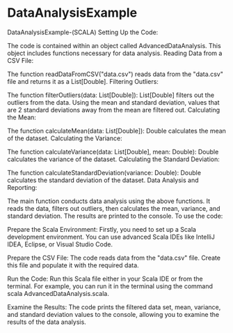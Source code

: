 # DataAnalysisExample
DataAnalysisExample-(SCALA)
Setting Up the Code:

The code is contained within an object called AdvancedDataAnalysis. This object includes functions necessary for data analysis.
Reading Data from a CSV File:

The function readDataFromCSV("data.csv") reads data from the "data.csv" file and returns it as a List[Double].
Filtering Outliers:

The function filterOutliers(data: List[Double]): List[Double] filters out the outliers from the data. Using the mean and standard deviation, values that are 2 standard deviations away from the mean are filtered out.
Calculating the Mean:

The function calculateMean(data: List[Double]): Double calculates the mean of the dataset.
Calculating the Variance:

The function calculateVariance(data: List[Double], mean: Double): Double calculates the variance of the dataset.
Calculating the Standard Deviation:

The function calculateStandardDeviation(variance: Double): Double calculates the standard deviation of the dataset.
Data Analysis and Reporting:

The main function conducts data analysis using the above functions. It reads the data, filters out outliers, then calculates the mean, variance, and standard deviation. The results are printed to the console.
To use the code:

Prepare the Scala Environment: Firstly, you need to set up a Scala development environment. You can use advanced Scala IDEs like IntelliJ IDEA, Eclipse, or Visual Studio Code.

Prepare the CSV File: The code reads data from the "data.csv" file. Create this file and populate it with the required data.

Run the Code: Run this Scala file either in your Scala IDE or from the terminal. For example, you can run it in the terminal using the command scala AdvancedDataAnalysis.scala.

Examine the Results: The code prints the filtered data set, mean, variance, and standard deviation values to the console, allowing you to examine the results of the data analysis.
